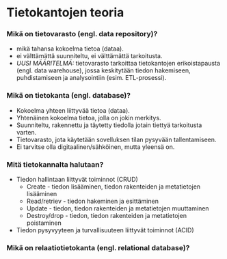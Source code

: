 # Tietokantojen teoria

### Mikä on tietovarasto (engl. data repository)?
- mikä tahansa kokoelma tietoa (dataa).
- ei välttämättä suunniteltu, ei välttämättä tarkoitusta.
- *UUSI MÄÄRITELMÄ:* tietovarasto tarkoittaa tietokantojen erikoistapausta (engl. data warehouse), jossa keskitytään tiedon hakemiseen, puhdistamiseen ja analysointiin (esim. ETL-prosessi).

### Mikä on tietokanta (engl. database)?
- Kokoelma yhteen liittyvää tietoa (dataa).
- Yhtenäinen kokoelma tietoa, jolla on jokin merkitys.
- Suunniteltu, rakennettu ja täytetty tiedolla jotain tiettyä tarkoitusta varten.
- Tietovarasto, jota käytetään sovelluksen tilan pysyvään tallentamiseen.
- Ei tarvitse olla digitaalinen/sähköinen, mutta yleensä on.

### Mitä tietokannalta halutaan?
- Tiedon hallintaan liittyvät toiminnot (CRUD)
  - Create - tiedon lisääminen, tiedon rakenteiden ja metatietojen lisääminen
  - Read/retriev - tiedon hakeminen ja esittäminen
  - Update - tiedon, tiedon rakenteiden ja metatietojen muuttaminen
  - Destroy/drop - tiedon, tiedon rakenteiden ja metatietojen poistaminen 
- Tiedon pysyvyyteen ja turvallisuuteen liittyvät toiminnot (ACID)

### Mikä on relaatiotietokanta (engl. relational database)?
